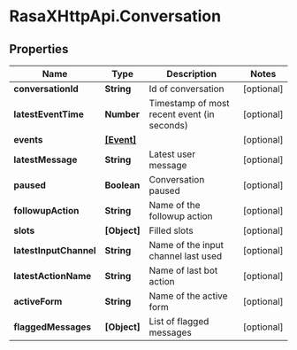# RasaXHttpApi.Conversation

## Properties

Name | Type | Description | Notes
------------ | ------------- | ------------- | -------------
**conversationId** | **String** | Id of conversation | [optional] 
**latestEventTime** | **Number** | Timestamp of most recent event (in seconds) | [optional] 
**events** | [**[Event]**](Event.md) |  | [optional] 
**latestMessage** | **String** | Latest user message | [optional] 
**paused** | **Boolean** | Conversation paused | [optional] 
**followupAction** | **String** | Name of the followup action | [optional] 
**slots** | **[Object]** | Filled slots | [optional] 
**latestInputChannel** | **String** | Name of the input channel last used | [optional] 
**latestActionName** | **String** | Name of last bot action | [optional] 
**activeForm** | **String** | Name of the active form | [optional] 
**flaggedMessages** | **[Object]** | List of flagged messages | [optional] 


